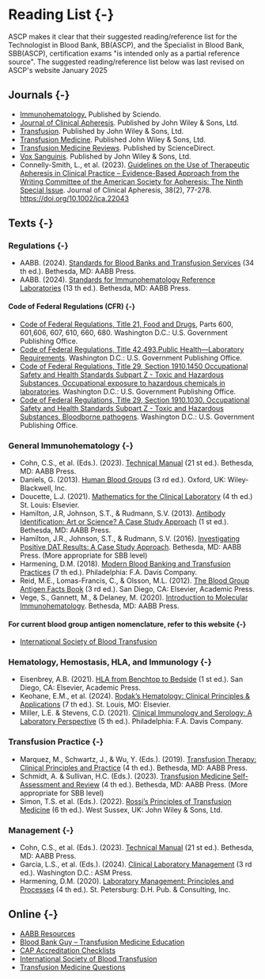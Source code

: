 # Reading List {-}

ASCP makes it clear that their suggested reading/reference list for the Technologist in Blood Bank, BB(ASCP), and the Specialist in Blood Bank, SBB(ASCP), certification exams "is intended only as a partial reference source". The suggested reading/reference list below was last revised on ASCP's website January 2025


## **Journals** {-}
*   <a href="https://sciendo.com/journal/IMMUNOHEMATOLOGY" target="_blank">Immunohematology.</a> Published by Sciendo.
*   <a href="https://onlinelibrary.wiley.com/journal/10981101" target="_blank">Journal of Clinical Apheresis</a>. Published by John Wiley & Sons, Ltd.
*   <a href="https://onlinelibrary.wiley.com/journal/15372995" target="_blank">Transfusion</a>. Published by John Wiley & Sons, Ltd.
*   <a href="https://onlinelibrary.wiley.com/journal/13653148" target="_blank">Transfusion Medicine</a>. Published John Wiley & Sons, Ltd.
*   <a href="https://www.sciencedirect.com/journal/transfusion-medicine-reviews" target="_blank">Transfusion Medicine Reviews</a>. Published by ScienceDirect.
*   <a href="https://onlinelibrary.wiley.com/journal/14230410" target="_blank">Vox Sanguinis</a>. Published by John Wiley & Sons, Ltd.
*   Connelly-Smith, L., et al. (2023). <a href="https://onlinelibrary.wiley.com/doi/10.1002/jca.22043" target="_blank">Guidelines on the Use of Therapeutic Apheresis in Clinical Practice – Evidence-Based Approach from the Writing Committee of the American Society for Apheresis: The Ninth Special Issue</a>. Journal of Clinical Apheresis, 38(2), 77-278. <a href="https://doi.org/10.1002/jca.22043" target="_blank">https://doi.org/10.1002/jca.22043</a>


## **Texts** {-}

### **Regulations** {-}
*   AABB. (2024). <a href="https://www.aabb.org/aabb-store/product/standards-for-blood-banks-and-transfusion-services-34th-edition---print-17353885" target="_blank">Standards for Blood Banks and Transfusion Services</a> (34 th ed.). Bethesda, MD: AABB Press.
*   AABB. (2024). <a href="https://www.aabb.org/aabb-store/product/standards-for-immunohematology-reference-laboratories-13th-edition-print-17356740" target="_blank">Standards for Immunohematology Reference Laboratories</a> (13 th ed.). Bethesda, MD: AABB Press.

#### **Code of Federal Regulations (CFR)** {-}
*   <a href="https://www.ecfr.gov/current/title-21#0" target="_blank">Code of Federal Regulations, Title 21, Food and Drugs</a>, Parts 600, 601,606, 607, 610, 660, 680. Washington D.C.: U.S. Government Publishing Office.
*   <a href="https://www.ecfr.gov/current/title-42/chapter-IV/subchapter-G/part-493" target="_blank">Code of Federal Regulations, Title 42.493.Public Health—Laboratory Requirements</a>. Washington D.C.: U.S. Government Publishing Office.
*   <a href="https://www.ecfr.gov/current/title-29/subtitle-B/chapter-XVII/part-1910/subpart-Z/section-1910.1450" target="_blank">Code of Federal Regulations, Title 29, Section 1910.1450 Occupational Safety and Health Standards Subpart Z - Toxic and Hazardous Substances, Occupational exposure to hazardous chemicals in laboratories</a>. Washington D.C.: U.S. Government Publishing Office.
*   <a href="https://www.ecfr.gov/current/title-29/subtitle-B/chapter-XVII/part-1910/subpart-Z/section-1910.1030" target="_blank">Code of Federal Regulations, Title 29, Section 1910.1030. Occupational Safety and Health Standards Subpart Z - Toxic and Hazardous Substances, Bloodborne pathogens</a>. Washington D.C.: U.S. Government Publishing Office.

### **General Immunohematology** {-}
*   Cohn, C.S., et al. (Eds.). (2023). <a href="https://www.aabb.org/aabb-store/product/technical-manual-21st-edition---print-16919010" target="_blank">Technical Manual</a> (21 st ed.). Bethesda, MD: AABB Press.
*   Daniels, G. (2013). <a href="https://www.amazon.com/Human-Blood-Groups-Geoff-Daniels/dp/1444333240" target="_blank">Human Blood Groups</a> (3 rd ed.). Oxford, UK: Wiley-Blackwell, Inc.
*   Doucette, L.J. (2021). <a href="https://www.amazon.com/Mathematics-Clinical-Laboratory-Lorraine-Doucette-dp-0323554822/dp/0323554822" target="_blank">Mathematics for the Clinical Laboratory</a> (4 th ed.) St. Louis: Elsevier.
*   Hamilton, J.R, Johnson, S.T., & Rudmann, S.V. (2013). <a href="https://www.aabb.org/aabb-store/product/antibody-identification-art-or-science-a-case-study-approach---print-2285" target="_blank">Antibody Identification: Art or Science? A Case Study Approach</a> (1 st ed.). Bethesda, MD: AABB Press.
*   Hamilton, J.R., Johnson, S.T., & Rudmann, S.V. (2016). <a href="https://www.aabb.org/aabb-store/product/investigating-positive-dat-results-a-case-study-approach-13138213" target="_blank">Investigating Positive DAT Results: A Case Study Approach</a>. Bethesda, MD: AABB Press. (More appropriate for SBB level)
*   Harmening, D.M. (2018). <a href="https://www.amazon.com/Modern-Blood-Banking-Transfusion-Practices/dp/0803668880" target="_blank">Modern Blood Banking and Transfusion Practices</a> (7 th ed.). Philadelphia: F.A. Davis Company.
*   Reid, M.E., Lomas-Francis, C., & Olsson, M.L. (2012). <a href="https://www.amazon.com/Blood-Group-Antigen-FactsBook-Edition/dp/0124158498" target="_blank">The Blood Group Antigen Facts Book</a> (3 rd ed.). San Diego, CA: Elsevier, Academic Press.
*   Vege, S., Gannett, M., & Delaney, M. (2020). <a href="https://www.aabb.org/aabb-store/product/introduction-to-molecular-immunohematology---print-14750665" target="_blank">Introduction to Molecular Immunohematology</a>. Bethesda, MD: AABB Press.

#### **For current blood group antigen nomenclature, refer to this website** {-}
*   <a href="https://www.isbtweb.org/" target="_blank">International Society of Blood Transfusion</a>


### **Hematology, Hemostasis, HLA, and Immunology** {-}
*    Eisenbrey, A.B. (2021). <a href="https://www.amazon.com/HLA-Benchtop-Bedside-Bradley-Eisenbrey/dp/012823976X" target="_blank">HLA from Benchtop to Bedside</a> (1 st ed.). San Diego, CA: Elsevier, Academic Press.
*    Keohane, E.M., et al. (2024). <a href="https://www.amazon.com/Rodaks-Hematology-Clinical-Principles-Applications-dp-0323936504/dp/0323936504" target="_blank">Rodak’s Hematology: Clinical Principles & Applications</a> (7 th ed.). St. Louis, MO: Elsevier.
*    Miller, L.E. & Stevens, C.D. (2021). <a href="https://www.amazon.com/Clinical-Immunology-Serology-Laboratory-Perspective-dp-0803694407/dp/0803694407" target="_blank">Clinical Immunology and Serology: A Laboratory Perspective</a> (5 th ed.). Philadelphia: F.A. Davis Company.


### **Transfusion Practice** {-}
*   Marquez, M., Schwartz, J., & Wu, Y. (Eds.). (2019). <a href="https://www.aabb.org/aabb-store/product/transfusion-therapy-clinical-principles-and-practice-4th-edition---print-14476454" target="_blank">Transfusion Therapy: Clinical Principles and Practice</a> (4 th ed.). Bethesda, MD: AABB Press.
*   Schmidt, A. & Sullivan, H.C. (Eds.). (2023). <a href="https://www.aabb.org/aabb-store/product/transfusion-medicine-self-assessment-and-review-4th-edition---print-17101937" target="_blank">Transfusion Medicine Self-Assessment and Review</a> (4 th ed.). Bethesda, MD: AABB Press. (More appropriate for SBB level)
*   Simon, T.S. et al. (Eds.). (2022). <a href="https://www.amazon.com/Rossis-Principles-Transfusion-Medicine-Simon-dp-1119719755/dp/1119719755" target="_blank">Rossi’s Principles of Transfusion Medicine</a> (6 th ed.). West Sussex, UK: John Wiley & Sons, Ltd.


### **Management** {-}
*   Cohn, C.S., et al. (Eds.). (2023). <a href="https://www.aabb.org/aabb-store/product/technical-manual-21st-edition---print-16919010" target="_blank">Technical Manual</a> (21 st ed.). Bethesda, MD: AABB Press.
*   Garcia, L.S., et al. (Eds.). (2024). <a href="https://www.amazon.com/Clinical-Laboratory-Management-ASM-Books-dp-1683673913/dp/1683673913" target="_blank">Clinical Laboratory Management</a> (3 rd ed.). Washington D.C.: ASM Press.
*   Harmening, D.M. (2020). <a href="https://www.amazon.com/Laboratory-Management-Principles-Processes-Fourth/dp/0943903181" target="_blank">Laboratory Management: Principles and Processes</a> (4 th ed.). St. Petersburg: D.H. Pub. & Consulting, Inc.


## **Online** {-}
*    <a href="https://www.aabb.org/news-resources/resources" target="_blank">AABB Resources</a>
*    <a href="https://www.bbguy.org/" target="_blank">Blood Bank Guy – Transfusion Medicine Education</a>
*    <a href="https://www.cap.org/laboratory-improvement/accreditation/accreditation-checklists" target="_blank">CAP Accreditation Checklists</a>
*    <a href="https://www.isbtweb.org/" target="_blank">International Society of Blood Transfusion</a>
*    <a href="https://transfusionnews.com/path-questions/" target="_blank">Transfusion Medicine Questions</a>
